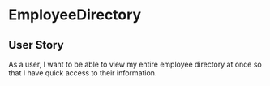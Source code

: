 # EmployeeDirectory

## User Story
As a user, I want to be able to view my entire employee directory at once so that I have quick access to their information.
